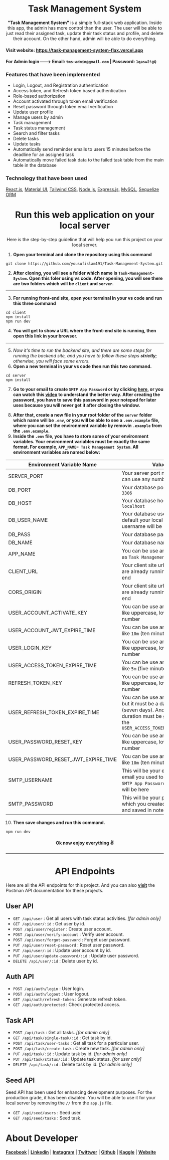 <h1 align="center">Task Management System</h1>
<p align="center">
<strong>"Task Management System"</strong> is a simple full-stack web application. Inside this app, the admin has more control than the user. The user will be able to just read their assigned task, update their task status and profile, and delete their account. On the other hand, admin will be able to do everything.
</p>

#### Visit website: <a href="https://task-management-system-flax.vercel.app" target="_blank">https://task-management-system-flax.vercel.app</a>

#### For Admin login---> Email: `tms-admin@gmail.com` | Password: `1qasw2!@Q`

<h3>Features that have been implemented</h3>

- Login, Logout, and Registration authentication
- Access token, and Refresh token based authentication
- Role-based authorization
- Account activated through token email verification
- Reset password through token email verification
- Update user profile
- Manage users by admin
- Task management
- Task status management
- Search and filter tasks
- Delete tasks
- Update tasks
- Automatically send reminder emails to users 15 minutes before the deadline for an assigned task
- Automatically move failed task data to the failed task table from the main table in the database
<h3>Technology that have been used</h3>

[React.js](https://react.dev/learn),
[Material UI](https://mui.com/material-ui/getting-started/installation/),
[Tailwind CSS](https://tailwindcss.com/docs/installation),
[Node.js](https://nodejs.org/en),
[Express.js](https://expressjs.com/en/starter/installing.html),
[MySQL](https://dev.mysql.com/doc/mysql-getting-started/en/),
[Sequelize ORM](https://sequelize.org/docs/v6/getting-started/)

<h1 align="center">Run this web application on your local server</h1>
<p align="center">Here is the step-by-step guideline that will help you run this project on your local server.</p>

1. **Open your terminal and clone the repository using this command**

```terminal
git clone https://github.com/yousufislam191/Task-Management-System.git
```

2. **After cloning, you will see a folder which name is `Task-Management-System`. Open this foler using vs code. After opening, you will see there are two folders which will be `client` and `server`.**

---

3. **For running front-end site, open your terminal in your vs code and run this three command**

```terminal
cd client
npm install
npm run dev
```

4. **You will get to show a URL where the front-end site is running, then open this link in your browser.**

---

5. _Now it's time to run the backend site, and there are some steps for running the backend site, and you have to follow these steps **strictly**; otherwise, you will face some errors._
6. **Open a new terminal in your vs code then run this two command.**

```terminal
cd server
npm install
```

7. **Go to your email to create `SMTP App Password` or by clicking [here][1], or you can watch this [video][2] to understand the better way. After creating the password, you have to save this password in your notepad for later uses because you will never get it after closing the window.**

[1]: https://security.google.com/settings/security/apppasswords "SMTP App Password"
[2]: https://youtu.be/qpAI5qZR9ms?si=mlC-cNmT4gs5riMf "Youtube Video"

8. **After that, create a new file in your root folder of the `server` folder which name will be `.env`, or you will be able to see a `.env.example` file, where you can set the environment variable by removin `.example` from the `.env.example`.**
9. **Inside the `.env` file, you have to store some of your environment variables. Your environment variables must be exactly the same format. For example, `APP_NAME= Task Management System`. All environment variables are named below:**

| Environment Variable Name           | Value                                                                                                                                                      |
| ----------------------------------- | ---------------------------------------------------------------------------------------------------------------------------------------------------------- |
| SERVER_PORT                         | Your server port number, you can use any number, like `5100`                                                                                               |
| DB_PORT                             | Your database port number like `3306`                                                                                                                      |
| DB_HOST                             | Your database host name like `localhost`                                                                                                                   |
| DB_USER_NAME                        | Your database username. By default your local mysql server username will be `root`                                                                         |
| DB_PASS                             | Your database password                                                                                                                                     |
| DB_NAME                             | Your database name                                                                                                                                         |
| APP_NAME                            | You can be use any name such as `Task Management System`                                                                                                   |
| CLIENT_URL                          | Your client site url which you are already running for front-end                                                                                           |
| CORS_ORIGIN                         | Your client site url which you are already running for front-end                                                                                           |
| USER_ACCOUNT_ACTIVATE_KEY           | You can be use any some word like uppercase, lowercase, number                                                                                             |
| USER_ACCOUNT_JWT_EXPIRE_TIME        | You can be use any number like `10m` (ten minutes)                                                                                                         |
| USER_LOGIN_KEY                      | You can be use any some word like uppercase, lowercase, number                                                                                             |
| USER_ACCESS_TOKEN_EXPIRE_TIME       | You can be use any number like `5m` (five minutes)                                                                                                         |
| REFRESH_TOKEN_KEY                   | You can be use any some word like uppercase, lowercase, number                                                                                             |
| USER_REFRESH_TOKEN_EXPIRE_TIME      | You can be use any number but it must be a day like `7d` (seven days). And of course its duration must be greater than the `USER_ACCESS_TOKEN_EXPIRE_TIME` |
| USER_PASSWORD_RESET_KEY             | You can be use any some word like uppercase, lowercase, number                                                                                             |
| USER_PASSWORD_RESET_JWT_EXPIRE_TIME | You can be use any number like `10m` (ten minutes)                                                                                                         |
| SMTP_USERNAME                       | This will be your email and the email you used to create the `SMTP App Password` in step 7 will be here                                                    |
| SMTP_PASSWORD                       | This will be your password which you created in step 7 and saved in notepad                                                                                |

10. **Then save changes and run this command.**

```terminal
npm run dev
```

<h4 align="center">Ok now enjoy everything ✌️</h4>

---

<h1 align="center">API Endpoints</h1>

Here are all the API endpoints for this project. And you can also [**visit**][10] the Postman API documentation for these projects.

<h2 align="left">User API</h2>

- `GET /api/user` : Get all users with task status activities. _[for admin only]_
- `GET /api/user/:id` : Get user by id.
- `POST /api/user/register` : Create user account.
- `POST /api/user/verify-account` : Verify user account.
- `POST /api/user/forgot-password` : Forget user password.
- `PUT /api/user/reset-password` : Reset user password.
- `PUT /api/user/:id` : Update user account by id.
- `PUT /api/user/update-password/:id` : Update user password.
- `DELETE /api/user/:id` : Delete user by id.

<h2 align="left">Auth API</h2>

- `POST /api/auth/login` : User login.
- `POST /api/auth/logout` : User logout.
- `GET /api/auth/refresh-token` : Generate refresh token.
- `GET /api/auth/protected` : Check protected access.

<h2 align="left">Task API</h2>

- `POST /api/task` : Get all tasks. _[for admin only]_
- `GET /api/task/single-task/:id` : Get task by id.
- `POST /api/task/user-tasks` : Get all task for a particular user.
- `POST /api/task/create-task` : Create new task. _[for admin only]_
- `PUT /api/task/:id` : Update task by id. _[for admin only]_
- `PUT /api/task/status/:id` : Update task status. _[for user only]_
- `DELETE /api/task/:id` : Delete task by id. _[for admin only]_

<h2 align="left">Seed API</h2>

Seed API has been used for enhancing development purposes. For the production grade, it has been disabled. You will be able to use it for your local server by removing the `//` from the `app.js` file.

- `GET /api/seed/users` : Seed user.
- `GET /api/seed/tasks` : Seed task.

<h1>About Developer</h1>

**[Facebook][3]** |
**[Linkedin][4]** |
**[Instagram][5]** |
**[Twittwer][6]** |
**[Github][7]** |
**[Kaggle][8]** |
**[Website][9]**

[3]: https://facebook.com/yousufislam191
[4]: https://linkedin.com/in/yousufislam191
[5]: https://instagram.com/yousufislam191
[6]: https://twitter.com/yousufislam_191
[7]: https://github.com/yousufislam191
[8]: https://kaggle.com/yousufislam191
[9]: https://yousufislam191.github.io
[10]: https://documenter.getpostman.com/view/27853638/2s9YCBsoy2
